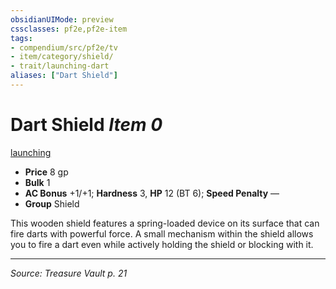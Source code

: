 ```yaml
---
obsidianUIMode: preview
cssclasses: pf2e,pf2e-item
tags:
- compendium/src/pf2e/tv
- item/category/shield/
- trait/launching-dart
aliases: ["Dart Shield"]
---
```

# Dart Shield *Item 0*  
[launching <dart>](rules/traits/launching-dart-tv.md "Launching Item Trait")  

- **Price** 8 gp
- **Bulk** 1
- **AC Bonus** +1/+1; **Hardness** 3, **HP** 12 (BT 6); **Speed Penalty** —
- **Group** Shield 

This wooden shield features a spring-loaded device on its surface that can fire darts with powerful force. A small mechanism within the shield allows you to fire a dart even while actively holding the shield or blocking with it.


---
*Source: Treasure Vault p. 21*